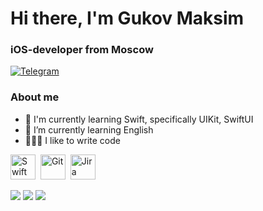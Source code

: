 <div id="header">
 <h1>Hi there, I'm Gukov Maksim</h1>
 <h3>iOS-developer from Moscow</h3>
</div>

<div id="socials">
 <a href="https://t.me/maksimgurkov">
  <img src="https://img.shields.io/badge/Telegram-blue?style=for-the-badge&logo=telegram&logoColor=white" alt="Telegram"/>
 </a>
</div>

### About me
- 🧠 I'm currently learning Swift, specifically UIKit, SwiftUI
- 📖 I’m currently learning English
- 👨🏻‍💻 I like to write code

<img src="https://cdn.jsdelivr.net/gh/devicons/devicon/icons/swift/swift-original.svg" title="Swift" width="40" height="40"/>&nbsp;
<img src="https://cdn.jsdelivr.net/gh/devicons/devicon/icons/git/git-plain.svg" title="Git" width="40" height="40"/>&nbsp;
<img src="https://cdn.jsdelivr.net/gh/devicons/devicon/icons/jira/jira-original.svg" title="Jira" width="40" height="40"/>&nbsp;

![](http://github-profile-summary-cards.vercel.app/api/cards/profile-details?username=maksimgurkov&theme=apprentice)
![](http://github-profile-summary-cards.vercel.app/api/cards/stats?username=maksimgurkov&theme=apprentice)
![](http://github-profile-summary-cards.vercel.app/api/cards/productive-time?username=maksimgurkov&theme=apprentice&utcOffset=8)
